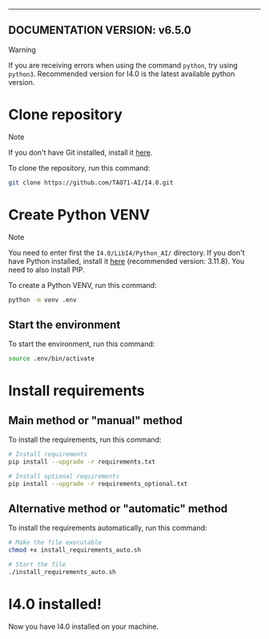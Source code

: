 -----
DOCUMENTATION VERSION: v6.5.0
-----

> [!WARNING]
> If you are receiving errors when using the command `python`, try using `python3`.
> Recommended version for I4.0 is the latest available python version.

# Clone repository
> [!NOTE]
> If you don't have Git installed, install it [here](https://git-scm.com/).

To clone the repository, run this command:
```bash
git clone https://github.com/TAO71-AI/I4.0.git
```

# Create Python VENV
> [!NOTE]
> You need to enter first the `I4.0/LibI4/Python_AI/` directory.
> If you don't have Python installed, install it [here](https://www.python.org/downloads/) (recommended version: 3.11.8).
> You need to also install PIP.

To create a Python VENV, run this command:
```bash
python -m venv .env
```

## Start the environment
To start the environment, run this command:
```bash
source .env/bin/activate
```

# Install requirements
## Main method or "manual" method
To install the requirements, run this command:
```bash
# Install requirements
pip install --upgrade -r requirements.txt

# Install optional requirements
pip install --upgrade -r requirements_optional.txt
```

## Alternative method or "automatic" method
To install the requirements automatically, run this command:
```bash
# Make the file executable
chmod +x install_requirements_auto.sh

# Start the file
./install_requirements_auto.sh
```

# I4.0 installed!
Now you have I4.0 installed on your machine.